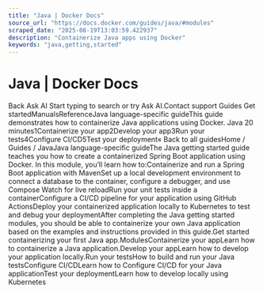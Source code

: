 ```yaml
---
title: "Java | Docker Docs"
source_url: "https://docs.docker.com/guides/java/#modules"
scraped_date: "2025-08-19T13:03:59.422937"
description: "Containerize Java apps using Docker"
keywords: "java,getting,started"
---
```

# Java | Docker Docs

Back Ask AI Start typing to search or try Ask AI.Contact support Guides Get startedManualsReferenceJava language-specific guideThis guide demonstrates how to containerize Java applications using Docker. Java 20 minutes1Containerize your app2Develop your app3Run your tests4Configure CI/CD5Test your deployment« Back to all guidesHome / Guides / JavaJava language-specific guideThe Java getting started guide teaches you how to create a containerized Spring Boot application using Docker. In this module, you’ll learn how to:Containerize and run a Spring Boot application with MavenSet up a local development environment to connect a database to the container, configure a debugger, and use Compose Watch for live reloadRun your unit tests inside a containerConfigure a CI/CD pipeline for your application using GitHub ActionsDeploy your containerized application locally to Kubernetes to test and debug your deploymentAfter completing the Java getting started modules, you should be able to containerize your own Java application based on the examples and instructions provided in this guide.Get started containerizing your first Java app.ModulesContainerize your appLearn how to containerize a Java application.Develop your appLearn how to develop your application locally.Run your testsHow to build and run your Java testsConfigure CI/CDLearn how to Configure CI/CD for your Java applicationTest your deploymentLearn how to develop locally using Kubernetes